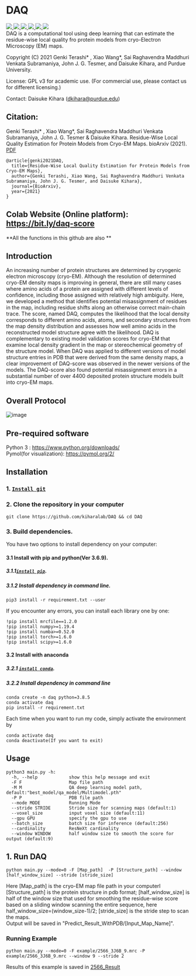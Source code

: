 # DAQ

<a href="https://github.com/marktext/marktext/releases/latest">
   <img src="https://img.shields.io/badge/DAQ-v1.0.0-green">
   <img src="https://img.shields.io/badge/platform-Linux%20%7C%20Mac%20-green">
   <img src="https://img.shields.io/badge/Language-python3-green">
   <img src="https://img.shields.io/badge/Language-C-green">
   <img src="https://img.shields.io/badge/dependencies-tested-green">
   <img src="https://img.shields.io/badge/licence-GNU-green">
</a>      <br>
DAQ is a computational tool using deep learning that can estimate the residue-wise local quality fro protein models from cryo-Electron Microscopy (EM) maps.  

Copyright (C) 2021 Genki Terashi* , Xiao Wang*, Sai Raghavendra Maddhuri Venkata Subramaniya, John J. G. Tesmer, and Daisuke Kihara, and Purdue University. 

License: GPL v3 for academic use. (For commercial use, please contact us for different licensing.)

Contact: Daisuke Kihara (dkihara@purdue.edu)

## Citation:
Genki Terashi* , Xiao Wang*, Sai Raghavendra Maddhuri Venkata Subramaniya, John J. G. Tesmer & Daisuke Kihara. Residue-Wise Local Quality Estimation for Protein Models from Cryo-EM Maps.  bioArxiv (2021). [PDF]()
```
@article{genki2021DAQ,   
  title={Residue-Wise Local Quality Estimation for Protein Models from Cryo-EM Maps},   
  author={Genki Terashi, Xiao Wang, Sai Raghavendra Maddhuri Venkata Subramaniya, John J. G. Tesmer, and Daisuke Kihara},    
  journal={BioArxiv},    
  year={2021}    
}   
```

## Colab Website (Online platform): https://bit.ly/daq-score
**All the functions in this github are also **

## Introduction
An increasing number of protein structures are determined by cryogenic electron microscopy (cryo-EM). Although the resolution of determined cryo-EM density maps is improving in general, there are still many cases where amino acids of a protein are assigned with different levels of confidence, including those assigned with relatively high ambiguity. Here, we developed a method that identifies potential misassignment of residues in the map, including residue shifts along an otherwise correct main-chain trace. The score, named DAQ, computes the likelihood that the local density corresponds to different amino acids, atoms, and secondary structures from the map density distribution and assesses how well amino acids in the reconstructed model structure agree with the likelihood. DAQ is complementary to existing model validation scores for cryo-EM that examine local density gradient in the map or stereochemical geometry of the structure model. When DAQ was applied to different versions of model structure entries in PDB that were derived from the same density maps, a clear improvement of DAQ-score was observed in the newer versions of the models. The DAQ-score also found potential misassignment errors in a substantial number of over 4400 deposited protein structure models built into cryo-EM maps.


## Overall Protocol
![image](https://user-images.githubusercontent.com/50850224/142256884-b3e13cf6-c405-4336-9635-58fc24716658.png)


## Pre-required software
Python 3 : https://www.python.org/downloads/    
Pymol(for visualization): https://pymol.org/2/   

## Installation  
### 1. [`Install git`](https://git-scm.com/book/en/v2/Getting-Started-Installing-Git) 
### 2. Clone the repository in your computer 
```
git clone https://github.com/kiharalab/DAQ && cd DAQ
```

### 3. Build dependencies.   
You have two options to install dependency on your computer:
#### 3.1 Install with pip and python(Ver 3.6.9).
##### 3.1.1[`install pip`](https://pip.pypa.io/en/stable/installing/).
##### 3.1.2  Install dependency in command line.
```
pip3 install -r requirement.txt --user
```
If you encounter any errors, you can install each library one by one:
```
!pip install mrcfile==1.2.0 
!pip install numpy>=1.19.4
!pip install numba>=0.52.0
!pip install torch>=1.6.0
!pip install scipy>=1.6.0
```

#### 3.2 Install with anaconda
##### 3.2.1 [`install conda`](https://bit.ly/daq-score). 
##### 3.2.2 Install dependency in command line
```
conda create -n daq python=3.8.5
conda activate daq
pip install -r requirement.txt 
```
Each time when you want to run my code, simply activate the environment by
```
conda activate daq
conda deactivate(If you want to exit) 
```

## Usage
```
python3 main.py -h:
  -h, --help            show this help message and exit
  -F F                  Map file path
  -M M                  QA deep learning model path, default:"best_model/qa_model/Multimodel.pth"
  -P P                  PDB file path
  --mode MODE           Running Mode
  --stride STRIDE       Stride size for scanning maps (default:1)
  --voxel_size          input voxel size (default:11)
  --gpu GPU             specify the gpu to use
  --batch_size          batch size for inference (default:256)
  --cardinality         ResNeXt cardinality
  --window WINDOW       half window size to smooth the score for output (default:9)
```

## 1. Run DAQ 
```
python main.py --mode=0 -F [Map_path]  -P [Structure_path] --window [half_window_size] --stride [stride_size] 
```
Here [Map_path] is the cryo-EM map file path in your computerl [Structure_path] is the protein structure in pdb format; [half_window_size] is half of the window size that used for smoothing the residue-wise score based on a sliding window scanning the entire sequence, here half_window_size=(window_size-1)/2; [stride_size]  is the stride step to scan the maps.<br>
Output will be saved in "Predict_Result_WithPDB/[Input_Map_Name]". 
### Running Example
```
python main.py --mode=0 -F example/2566_3J6B_9.mrc -P example/2566_3J6B_9.mrc --window 9 --stride 2
```
Results of this example is saved in [2566_Result]()
